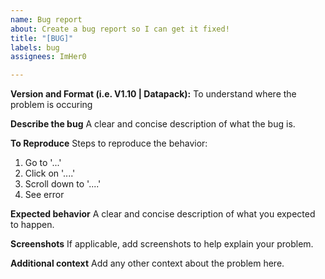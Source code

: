 ```yaml
---
name: Bug report
about: Create a bug report so I can get it fixed!
title: "[BUG]"
labels: bug
assignees: ImHer0

---
```


**Version and Format (i.e. V1.10 | Datapack):**
To understand where the problem is occuring

**Describe the bug**
A clear and concise description of what the bug is.

**To Reproduce**
Steps to reproduce the behavior:
1. Go to '...'
2. Click on '....'
3. Scroll down to '....'
4. See error

**Expected behavior**
A clear and concise description of what you expected to happen.

**Screenshots**
If applicable, add screenshots to help explain your problem.

**Additional context**
Add any other context about the problem here.
